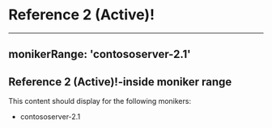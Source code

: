 # Reference 2 (Active)!

---
monikerRange: 'contososerver-2.1'
---

## Reference 2 (Active)!-inside moniker range

This content should display for the following monikers:

* contososerver-2.1

